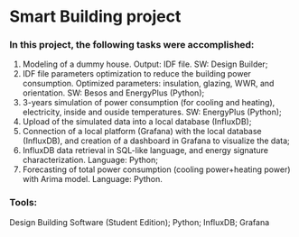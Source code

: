 # Smart Building project

### In this project, the following tasks were accomplished:
1) Modeling of a dummy house. Output: IDF file. SW: Design Builder;
2) IDF file parameters optimization to reduce the building power consumption. Optimized parameters: insulation, glazing, WWR, and orientation. SW: Besos and EnergyPlus (Python);
3) 3-years simulation of power consumption (for cooling and heating), electricity, inside and ouside temperatures. SW: EnergyPlus (Python);
4) Upload of the simulated data into a local database (InfluxDB);
5) Connection of a local platform (Grafana) with the local database (InfluxDB), and creation of a dashboard in Grafana to visualize the data;
6) InfluxDB data retrieval in SQL-like language, and energy signature characterization. Language: Python;
7) Forecasting of total power consumption (cooling power+heating power) with Arima model. Language: Python.

### Tools:
Design Building Software (Student Edition);
Python;
InfluxDB;
Grafana
